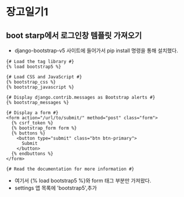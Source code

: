 # 장고일기1

## boot starp에서 로그인창 템플릿 가져오기
- django-bootstrap-v5 사이트에 들어가서 pip install 명령을 통해 설치했다.
```
{# Load the tag library #}
{% load bootstrap5 %}

{# Load CSS and JavaScript #}
{% bootstrap_css %}
{% bootstrap_javascript %}

{# Display django.contrib.messages as Bootstrap alerts #}
{% bootstrap_messages %}

{# Display a form #}
<form action="/url/to/submit/" method="post" class="form">
  {% csrf_token %}
  {% bootstrap_form form %}
  {% buttons %}
    <button type="submit" class="btn btn-primary">
      Submit
    </button>
  {% endbuttons %}
</form>

{# Read the documentation for more information #}
```
- 여기서 {% load bootstrap5 %}와 form 태그 부분만 가져왔다.
- settings 앱 목록에 'bootstrap5',추가



